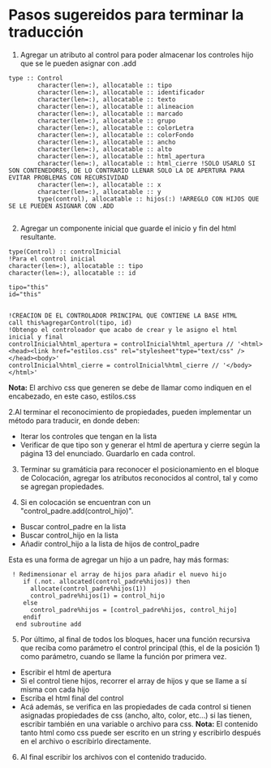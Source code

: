 # Pasos sugereidos para terminar la traducción
1. Agregar un atributo al control para poder almacenar los controles hijo que se le pueden asignar con .add
~~~
type :: Control
        character(len=:), allocatable :: tipo
        character(len=:), allocatable :: identificador
        character(len=:), allocatable :: texto
        character(len=:), allocatable :: alineacion
        character(len=:), allocatable :: marcado
        character(len=:), allocatable :: grupo
        character(len=:), allocatable :: colorLetra
        character(len=:), allocatable :: colorFondo
        character(len=:), allocatable :: ancho
        character(len=:), allocatable :: alto
        character(len=:), allocatable :: html_apertura
        character(len=:), allocatable :: html_cierre !SOLO USARLO SI SON CONTENEDORES, DE LO CONTRARIO LLENAR SOLO LA DE APERTURA PARA EVITAR PROBLEMAS CON RECURSIVIDAD
        character(len=:), allocatable :: x
        character(len=:), allocatable :: y
        type(control), allocatable :: hijos(:) !ARREGLO CON HIJOS QUE SE LE PUEDEN ASIGNAR CON .ADD
        
~~~~

2. Agregar un componente inicial que guarde el inicio y fin del html resultante.

~~~
type(Control) :: controlInicial
!Para el control inicial
character(len=:), allocatable :: tipo
character(len=:), allocatable :: id

tipo="this"
id="this"
        

!CREACION DE EL CONTROLADOR PRINCIPAL QUE CONTIENE LA BASE HTML
call this%agregarControl(tipo, id)
!Obtengo el controloador que acabo de crear y le asigno el html inicial y final       
controlInicial%html_apertura = controlInicial%html_apertura // '<html><head><link href="estilos.css" rel="stylesheet"type="text/css" /></head><body>'        
controlInicial%html_cierre = controlInicial%html_cierre // '</body></html>'

~~~

**Nota:** El archivo css que generen se debe de llamar como indiquen en el encabezado, en este caso, estilos.css

2.Al terminar el reconocimiento de propiedades, pueden implementar un método para traducir, en donde deben:
- Iterar los controles que tengan en la lista
- Verificar de que tipo son y generar el html de apertura y cierre según la página 13 del enunciado. Guardarlo en cada control.

3. Terminar su gramáticia para reconocer el posicionamiento en el bloque de Colocación, agregar los atributos reconocidos al control, tal y como se agregan propiedades.

4. Si en colocación se encuentran con un "control_padre.add(control_hijo)".
- Buscar control_padre en la lista
- Buscar control_hijo en la lista
- Añadir control_hijo a la lista de hijos de control_padre

Esta es una forma de agregar un hijo a un padre, hay más formas:
~~~
 ! Redimensionar el array de hijos para añadir el nuevo hijo
    if (.not. allocated(control_padre%hijos)) then
      allocate(control_padre%hijos(1))
      control_padre%hijos(1) = control_hijo
    else
      control_padre%hijos = [control_padre%hijos, control_hijo]
    endif
  end subroutine add
~~~

5. Por último, al final de todos los bloques, hacer una función recursiva que reciba como parámetro el control principal (this, el de la posición 1) como parámetro, cuando se llame la función por primera vez.
- Escribir el html de apertura
- Si el control tiene hijos, recorrer el array de hijos y que se llame a sí misma con cada hijo
- Escriba el html final del control
- Acá además, se verifica en las propiedades de cada control si tienen asignadas propiedades de css (ancho, alto, color, etc...) si las tienen, escribir también en una variable o archivo para css.
**Nota:**
El contenido tanto html como css puede ser escrito en un string y escribirlo después en el archivo o escribirlo directamente.

6. Al final escribir los archivos con el contenido traducido.